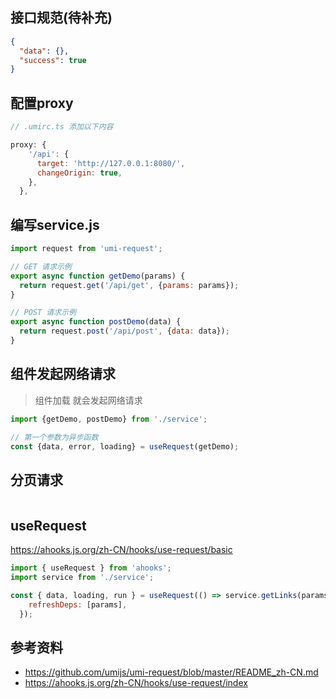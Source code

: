 ## 接口规范(待补充)

```json
{
  "data": {},
  "success": true
}
```



## 配置proxy

```javascript
// .umirc.ts 添加以下内容

proxy: {
    '/api': {
      target: 'http://127.0.0.1:8080/',
      changeOrigin: true,
    },
  },
```





## 编写service.js

```javascript
import request from 'umi-request';

// GET 请求示例
export async function getDemo(params) {
  return request.get('/api/get', {params: params});
}

// POST 请求示例
export async function postDemo(data) {
  return request.post('/api/post', {data: data});
}
```





## 组件发起网络请求

> 组件加载 就会发起网络请求

```jsx
import {getDemo, postDemo} from './service';

// 第一个参数为异步函数
const {data, error, loading} = useRequest(getDemo);
```



## 分页请求

```javascript
```





## useRequest

https://ahooks.js.org/zh-CN/hooks/use-request/basic

```javascript
import { useRequest } from 'ahooks';
import service from './service';

const { data, loading, run } = useRequest(() => service.getLinks(params), {
    refreshDeps: [params],
  });
```



## 参考资料

- https://github.com/umijs/umi-request/blob/master/README_zh-CN.md
- https://ahooks.js.org/zh-CN/hooks/use-request/index
